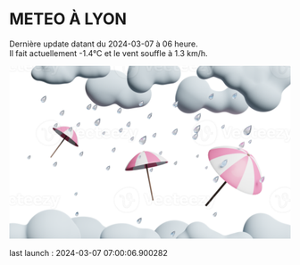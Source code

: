 # METEO À LYON

Dernière update datant du 2024-03-07 à 06 heure.  
Il fait actuellement -1.4°C et le vent souffle à 1.3 km/h.      

![](./.github/rain.png)

last launch : 2024-03-07 07:00:06.900282
